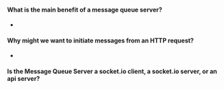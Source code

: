 


#### What is the main benefit of a message queue server?

*

#### Why might we want to initiate messages from an HTTP request?

*

#### Is the Message Queue Server a socket.io client, a socket.io server, or an api server?
